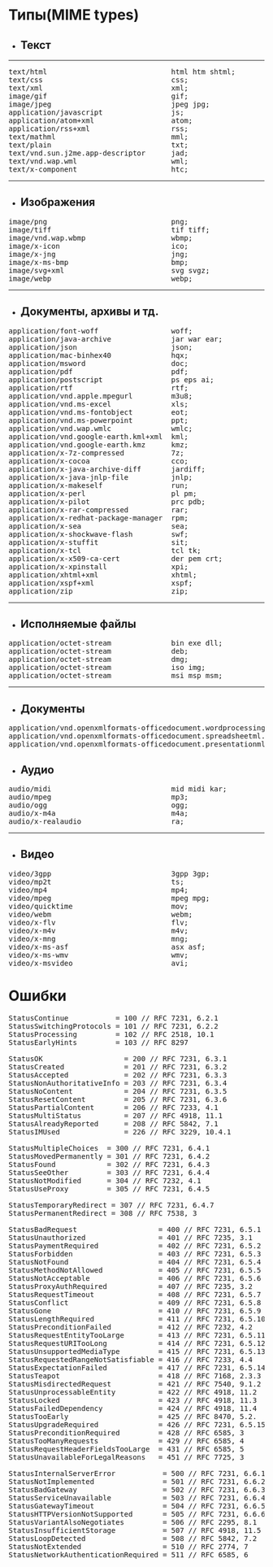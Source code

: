 # Типы(MIME types)

* ## Текст
---
<pre>
text/html                             html htm shtml;
text/css                              css;
text/xml                              xml;
image/gif                             gif;
image/jpeg                            jpeg jpg;
application/javascript                js;
application/atom+xml                  atom;
application/rss+xml                   rss;
text/mathml                           mml;
text/plain                            txt;
text/vnd.sun.j2me.app-descriptor      jad;
text/vnd.wap.wml                      wml;
text/x-component                      htc;
</pre>
---
* ## Изображения
<pre>
image/png                             png;
image/tiff                            tif tiff;
image/vnd.wap.wbmp                    wbmp;
image/x-icon                          ico;
image/x-jng                           jng;
image/x-ms-bmp                        bmp;
image/svg+xml                         svg svgz;
image/webp                            webp;
</pre>
---
* ## Документы, архивы и тд.
<pre>
application/font-woff                 woff;
application/java-archive              jar war ear;
application/json                      json;
application/mac-binhex40              hqx;
application/msword                    doc;
application/pdf                       pdf;
application/postscript                ps eps ai;
application/rtf                       rtf;
application/vnd.apple.mpegurl         m3u8;
application/vnd.ms-excel              xls;
application/vnd.ms-fontobject         eot;
application/vnd.ms-powerpoint         ppt;
application/vnd.wap.wmlc              wmlc;
application/vnd.google-earth.kml+xml  kml;
application/vnd.google-earth.kmz      kmz;
application/x-7z-compressed           7z;
application/x-cocoa                   cco;
application/x-java-archive-diff       jardiff;
application/x-java-jnlp-file          jnlp;
application/x-makeself                run;
application/x-perl                    pl pm;
application/x-pilot                   prc pdb;
application/x-rar-compressed          rar;
application/x-redhat-package-manager  rpm;
application/x-sea                     sea;
application/x-shockwave-flash         swf;
application/x-stuffit                 sit;
application/x-tcl                     tcl tk;
application/x-x509-ca-cert            der pem crt;
application/x-xpinstall               xpi;
application/xhtml+xml                 xhtml;
application/xspf+xml                  xspf;
application/zip                       zip;
</pre>
---
* ## Исполняемые файлы
<pre>
application/octet-stream              bin exe dll;
application/octet-stream              deb;
application/octet-stream              dmg;
application/octet-stream              iso img;
application/octet-stream              msi msp msm;
</pre>
---
* ## Документы
<pre>
application/vnd.openxmlformats-officedocument.wordprocessingml.document    docx;
application/vnd.openxmlformats-officedocument.spreadsheetml.sheet          xlsx;
application/vnd.openxmlformats-officedocument.presentationml.presentation  pptx;
</pre>
* ## Аудио
<pre>
audio/midi                            mid midi kar;
audio/mpeg                            mp3;
audio/ogg                             ogg;
audio/x-m4a                           m4a;
audio/x-realaudio                     ra;
</pre>
---
* ## Видео
<pre>
video/3gpp                            3gpp 3gp;
video/mp2t                            ts;
video/mp4                             mp4;
video/mpeg                            mpeg mpg;
video/quicktime                       mov;
video/webm                            webm;
video/x-flv                           flv;
video/x-m4v                           m4v;
video/x-mng                           mng;
video/x-ms-asf                        asx asf;
video/x-ms-wmv                        wmv;
video/x-msvideo                       avi;
</pre>
# Ошибки
<pre>
StatusContinue           = 100 // RFC 7231, 6.2.1
StatusSwitchingProtocols = 101 // RFC 7231, 6.2.2
StatusProcessing         = 102 // RFC 2518, 10.1
StatusEarlyHints         = 103 // RFC 8297

StatusOK                   = 200 // RFC 7231, 6.3.1
StatusCreated              = 201 // RFC 7231, 6.3.2
StatusAccepted             = 202 // RFC 7231, 6.3.3
StatusNonAuthoritativeInfo = 203 // RFC 7231, 6.3.4
StatusNoContent            = 204 // RFC 7231, 6.3.5
StatusResetContent         = 205 // RFC 7231, 6.3.6
StatusPartialContent       = 206 // RFC 7233, 4.1
StatusMultiStatus          = 207 // RFC 4918, 11.1
StatusAlreadyReported      = 208 // RFC 5842, 7.1
StatusIMUsed               = 226 // RFC 3229, 10.4.1

StatusMultipleChoices  = 300 // RFC 7231, 6.4.1
StatusMovedPermanently = 301 // RFC 7231, 6.4.2
StatusFound            = 302 // RFC 7231, 6.4.3
StatusSeeOther         = 303 // RFC 7231, 6.4.4
StatusNotModified      = 304 // RFC 7232, 4.1
StatusUseProxy         = 305 // RFC 7231, 6.4.5

StatusTemporaryRedirect = 307 // RFC 7231, 6.4.7
StatusPermanentRedirect = 308 // RFC 7538, 3

StatusBadRequest                   = 400 // RFC 7231, 6.5.1
StatusUnauthorized                 = 401 // RFC 7235, 3.1
StatusPaymentRequired              = 402 // RFC 7231, 6.5.2
StatusForbidden                    = 403 // RFC 7231, 6.5.3
StatusNotFound                     = 404 // RFC 7231, 6.5.4
StatusMethodNotAllowed             = 405 // RFC 7231, 6.5.5
StatusNotAcceptable                = 406 // RFC 7231, 6.5.6
StatusProxyAuthRequired            = 407 // RFC 7235, 3.2
StatusRequestTimeout               = 408 // RFC 7231, 6.5.7
StatusConflict                     = 409 // RFC 7231, 6.5.8
StatusGone                         = 410 // RFC 7231, 6.5.9
StatusLengthRequired               = 411 // RFC 7231, 6.5.10
StatusPreconditionFailed           = 412 // RFC 7232, 4.2
StatusRequestEntityTooLarge        = 413 // RFC 7231, 6.5.11
StatusRequestURITooLong            = 414 // RFC 7231, 6.5.12
StatusUnsupportedMediaType         = 415 // RFC 7231, 6.5.13
StatusRequestedRangeNotSatisfiable = 416 // RFC 7233, 4.4
StatusExpectationFailed            = 417 // RFC 7231, 6.5.14
StatusTeapot                       = 418 // RFC 7168, 2.3.3
StatusMisdirectedRequest           = 421 // RFC 7540, 9.1.2
StatusUnprocessableEntity          = 422 // RFC 4918, 11.2
StatusLocked                       = 423 // RFC 4918, 11.3
StatusFailedDependency             = 424 // RFC 4918, 11.4
StatusTooEarly                     = 425 // RFC 8470, 5.2.
StatusUpgradeRequired              = 426 // RFC 7231, 6.5.15
StatusPreconditionRequired         = 428 // RFC 6585, 3
StatusTooManyRequests              = 429 // RFC 6585, 4
StatusRequestHeaderFieldsTooLarge  = 431 // RFC 6585, 5
StatusUnavailableForLegalReasons   = 451 // RFC 7725, 3

StatusInternalServerError           = 500 // RFC 7231, 6.6.1
StatusNotImplemented                = 501 // RFC 7231, 6.6.2
StatusBadGateway                    = 502 // RFC 7231, 6.6.3
StatusServiceUnavailable            = 503 // RFC 7231, 6.6.4
StatusGatewayTimeout                = 504 // RFC 7231, 6.6.5
StatusHTTPVersionNotSupported       = 505 // RFC 7231, 6.6.6
StatusVariantAlsoNegotiates         = 506 // RFC 2295, 8.1
StatusInsufficientStorage           = 507 // RFC 4918, 11.5
StatusLoopDetected                  = 508 // RFC 5842, 7.2
StatusNotExtended                   = 510 // RFC 2774, 7
StatusNetworkAuthenticationRequired = 511 // RFC 6585, 6
</pre>